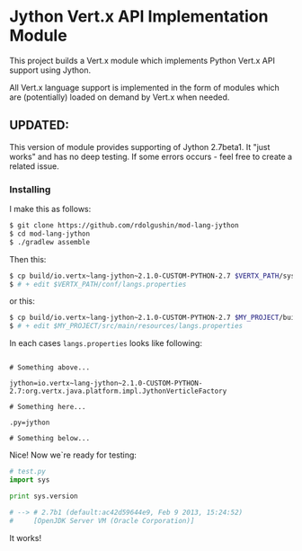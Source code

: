 # Jython Vert.x API Implementation Module

This project builds a Vert.x module which implements Python Vert.x API support using Jython.

All Vert.x language support is implemented in the form of modules which are (potentially) loaded on demand by Vert.x when needed.

## UPDATED:

This version of module provides supporting of Jython 2.7beta1.
It "just works" and has no deep testing. If some errors occurs - feel
free to create a related issue.

### Installing

I make this as follows:

```bash
$ git clone https://github.com/rdolgushin/mod-lang-jython
$ cd mod-lang-jython
$ ./gradlew assemble
```

Then this:

```bash
$ cp build/io.vertx~lang-jython~2.1.0-CUSTOM-PYTHON-2.7 $VERTX_PATH/sys-mods/
$ # + edit $VERTX_PATH/conf/langs.properties
```

or this:

```bash
$ cp build/io.vertx~lang-jython~2.1.0-CUSTOM-PYTHON-2.7 $MY_PROJECT/build/mods/
$ # + edit $MY_PROJECT/src/main/resources/langs.properties
```

In each cases `langs.properties` looks like following:


```jproperties

# Something above...

jython=io.vertx~lang-jython~2.1.0-CUSTOM-PYTHON-2.7:org.vertx.java.platform.impl.JythonVerticleFactory

# Something here...

.py=jython

# Something below...

```

Nice! Now we`re ready for testing:

```python
# test.py
import sys

print sys.version

# --> # 2.7b1 (default:ac42d59644e9, Feb 9 2013, 15:24:52) 
#     [OpenJDK Server VM (Oracle Corporation)]
```

It works!
